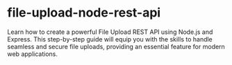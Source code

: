 # file-upload-node-rest-api
Learn how to create a powerful File Upload REST API using Node.js and Express. This step-by-step guide will equip you with the skills to handle seamless and secure file uploads, providing an essential feature for modern web applications.

